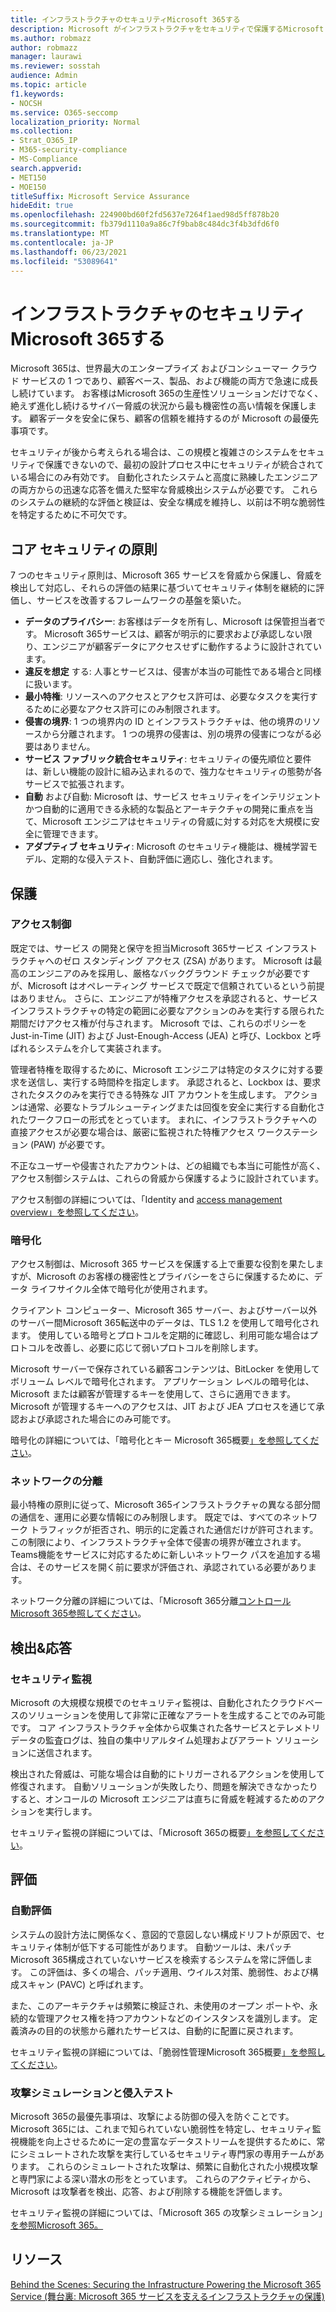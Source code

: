 ```yaml
---
title: インフラストラクチャのセキュリティMicrosoft 365する
description: Microsoft がインフラストラクチャをセキュリティで保護するMicrosoft 365説明します。
ms.author: robmazz
author: robmazz
manager: laurawi
ms.reviewer: sosstah
audience: Admin
ms.topic: article
f1.keywords:
- NOCSH
ms.service: O365-seccomp
localization_priority: Normal
ms.collection:
- Strat_O365_IP
- M365-security-compliance
- MS-Compliance
search.appverid:
- MET150
- MOE150
titleSuffix: Microsoft Service Assurance
hideEdit: true
ms.openlocfilehash: 224900bd60f2fd5637e7264f1aed98d5ff878b20
ms.sourcegitcommit: fb379d1110a9a86c7f9bab8c484dc3f4b3dfd6f0
ms.translationtype: MT
ms.contentlocale: ja-JP
ms.lasthandoff: 06/23/2021
ms.locfileid: "53089641"
---
```

# <a name="securing-the-microsoft-365-infrastructure"></a>インフラストラクチャのセキュリティMicrosoft 365する

Microsoft 365は、世界最大のエンタープライズ およびコンシューマー クラウド サービスの 1 つであり、顧客ベース、製品、および機能の両方で急速に成長し続けています。 お客様はMicrosoft 365の生産性ソリューションだけでなく、絶えず進化し続けるサイバー脅威の状況から最も機密性の高い情報を保護します。 顧客データを安全に保ち、顧客の信頼を維持するのが Microsoft の最優先事項です。

セキュリティが後から考えられる場合は、この規模と複雑さのシステムをセキュリティで保護できないので、最初の設計プロセス中にセキュリティが統合されている場合にのみ有効です。 自動化されたシステムと高度に熟練したエンジニアの両方からの迅速な応答を備えた堅牢な脅威検出システムが必要です。 これらのシステムの継続的な評価と検証は、安全な構成を維持し、以前は不明な脆弱性を特定するために不可欠です。

## <a name="core-security-principles"></a>コア セキュリティの原則

7 つのセキュリティ原則は、Microsoft 365 サービスを脅威から保護し、脅威を検出して対応し、それらの評価の結果に基づいてセキュリティ体制を継続的に評価し、サービスを改善するフレームワークの基盤を築いた。 

- **データのプライバシー**: お客様はデータを所有し、Microsoft は保管担当者です。 Microsoft 365サービスは、顧客が明示的に要求および承認しない限り、エンジニアが顧客データにアクセスせずに動作するように設計されています。
- **違反を想定** する: 人事とサービスは、侵害が本当の可能性である場合と同様に扱います。
- **最小特権**: リソースへのアクセスとアクセス許可は、必要なタスクを実行するために必要なアクセス許可にのみ制限されます。
- **侵害の境界**: 1 つの境界内の ID とインフラストラクチャは、他の境界のリソースから分離されます。 1 つの境界の侵害は、別の境界の侵害につながる必要はありません。
- **サービス ファブリック統合セキュリティ**: セキュリティの優先順位と要件は、新しい機能の設計に組み込まれるので、強力なセキュリティの態勢が各サービスで拡張されます。
- **自動** および自動: Microsoft は、サービス セキュリティをインテリジェントかつ自動的に適用できる永続的な製品とアーキテクチャの開発に重点を当て、Microsoft エンジニアはセキュリティの脅威に対する対応を大規模に安全に管理できます。
- **アダプティブ セキュリティ**: Microsoft のセキュリティ機能は、機械学習モデル、定期的な侵入テスト、自動評価に適応し、強化されます。

## <a name="protection"></a>保護

### <a name="access-control"></a>アクセス制御

既定では、サービス の開発と保守を担当Microsoft 365サービス インフラストラクチャへのゼロ スタンディング アクセス (ZSA) があります。 Microsoft は最高のエンジニアのみを採用し、厳格なバックグラウンド チェックが必要ですが、Microsoft はオペレーティング サービスで既定で信頼されているという前提はありません。 さらに、エンジニアが特権アクセスを承認されると、サービス インフラストラクチャの特定の範囲に必要なアクションのみを実行する限られた期間だけアクセス権が付与されます。 Microsoft では、これらのポリシーを Just-in-Time (JIT) および Just-Enough-Access (JEA) と呼び、Lockbox と呼ばれるシステムを介して実装されます。

管理者特権を取得するために、Microsoft エンジニアは特定のタスクに対する要求を送信し、実行する時間枠を指定します。 承認されると、Lockbox は、要求されたタスクのみを実行できる特殊な JIT アカウントを生成します。 アクションは通常、必要なトラブルシューティングまたは回復を安全に実行する自動化されたワークフローの形式をとっています。 まれに、インフラストラクチャへの直接アクセスが必要な場合は、厳密に監視された特権アクセス ワークステーション (PAW) が必要です。

不正なユーザーや侵害されたアカウントは、どの組織でも本当に可能性が高く、アクセス制御システムは、これらの脅威から保護するように設計されています。

アクセス制御の詳細については、「Identity and [access management overview」を参照してください](assurance-identity-and-access-management.md)。

### <a name="encryption"></a>暗号化

アクセス制御は、Microsoft 365 サービスを保護する上で重要な役割を果たしますが、Microsoft のお客様の機密性とプライバシーをさらに保護するために、データ ライフサイクル全体で暗号化が使用されます。

クライアント コンピューター、Microsoft 365 サーバー、およびサーバー以外のサーバー間Microsoft 365転送中のデータは、TLS 1.2 を使用して暗号化されます。 使用している暗号とプロトコルを定期的に確認し、利用可能な場合はプロトコルを改善し、必要に応じて弱いプロトコルを削除します。

Microsoft サーバーで保存されている顧客コンテンツは、BitLocker を使用してボリューム レベルで暗号化されます。 アプリケーション レベルの暗号化は、Microsoft または顧客が管理するキーを使用して、さらに適用できます。 Microsoft が管理するキーへのアクセスは、JIT および JEA プロセスを通じて承認および承認された場合にのみ可能です。

暗号化の詳細については、「暗号化とキー Microsoft 365概要[」を参照してください](assurance-encryption.md)。

### <a name="network-isolation"></a>ネットワークの分離

最小特権の原則に従って、Microsoft 365インフラストラクチャの異なる部分間の通信を、運用に必要な情報にのみ制限します。 既定では、すべてのネットワーク トラフィックが拒否され、明示的に定義された通信だけが許可されます。 この制限により、インフラストラクチャ全体で侵害の境界が確立されます。 Teams機能をサービスに対応するために新しいネットワーク パスを追加する場合は、そのサービスを開く前に要求が評価され、承認されている必要があります。

ネットワーク分離の詳細については、「Microsoft 365分離[コントロールMicrosoft 365参照してください](/microsoft-365/enterprise/microsoft-365-isolation-controls)。

## <a name="detection--response"></a>検出&応答

### <a name="security-monitoring"></a>セキュリティ監視

Microsoft の大規模な規模でのセキュリティ監視は、自動化されたクラウドベースのソリューションを使用して非常に正確なアラートを生成することでのみ可能です。 コア インフラストラクチャ全体から収集された各サービスとテレメトリ データの監査ログは、独自の集中リアルタイム処理およびアラート ソリューションに送信されます。

検出された脅威は、可能な場合は自動的にトリガーされるアクションを使用して修復されます。 自動ソリューションが失敗したり、問題を解決できなかったりすると、オンコールの Microsoft エンジニアは直ちに脅威を軽減するためのアクションを実行します。

セキュリティ監視の詳細については、「Microsoft 365の概要[」を参照してください](assurance-security-monitoring.md)。

## <a name="assessment"></a>評価

### <a name="automated-assessments"></a>自動評価

システムの設計方法に関係なく、意図的で意図しない構成ドリフトが原因で、セキュリティ体制が低下する可能性があります。 自動ツールは、未パッチMicrosoft 365構成されていないサービスを検索するシステムを常に評価します。 この評価は、多くの場合、パッチ適用、ウイルス対策、脆弱性、および構成スキャン (PAVC) と呼ばれます。

また、このアーキテクチャは頻繁に検証され、未使用のオープン ポートや、永続的な管理アクセス権を持つアカウントなどのインスタンスを識別します。 定義済みの目的の状態から離れたサービスは、自動的に配置に戻されます。

セキュリティ監視の詳細については、「脆弱性管理Microsoft 365概要[」を参照してください](assurance-vulnerability-management.md)。

### <a name="attack-simulation-and-penetration-testing"></a>攻撃シミュレーションと侵入テスト

Microsoft 365の最優先事項は、攻撃による防御の侵入を防ぐことです。 Microsoft 365には、これまで知られていない脆弱性を特定し、セキュリティ監視機能を向上させるために一定の豊富なデータストリームを提供するために、常にシミュレートされた攻撃を実行しているセキュリティ専門家の専用チームがあります。 これらのシミュレートされた攻撃は、頻繁に自動化された小規模攻撃と専門家による深い潜水の形をとっています。 これらのアクティビティから、Microsoft は攻撃者を検出、応答、および削除する機能を評価します。

セキュリティ監視の詳細については、「Microsoft 365 の攻撃シミュレーション」[を参照Microsoft 365。](assurance-monitoring-and-testing.md)

## <a name="resources"></a>リソース

[Behind the Scenes: Securing the Infrastructure Powering the Microsoft 365 Service (舞台裏: Microsoft 365 サービスを支えるインフラストラクチャの保護)](https://download.microsoft.com/download/c/4/5/c45b197e-f0d9-4f40-bd5f-ed8fc7d0cd8c/M365DCSecurityIntro_Whitepaper.pdf)
